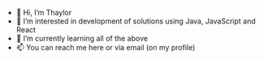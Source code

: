 - 👋 Hi, I’m Thaylor
- 👀 I’m interested in development of solutions using Java, JavaScript and React
- 🌱 I’m currently learning all of the above
- 📫 You can reach me here or via email (on my profile)

<!---
thaylorcs/thaylorcs is a ✨ special ✨ repository because its `README.md` (this file) appears on your GitHub profile.
You can click the Preview link to take a look at your changes.
--->
